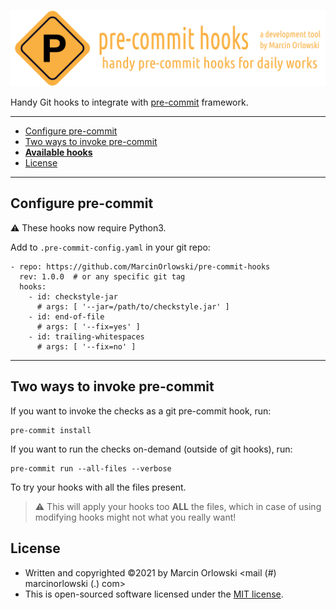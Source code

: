 ![pre-commit-hooks logo](artwork/logo.png)

Handy Git hooks to integrate with [pre-commit](http://pre-commit.com/) framework.

---

<!--TOC-->

- [Configure pre-commit](#configure-pre-commit)
- [Two ways to invoke pre-commit](#two-ways-to-invoke-pre-commit)
- **[Available hooks](docs/README.md)**
- [License](#license)

<!--TOC-->

---

## Configure pre-commit

:warning: These hooks now require Python3.

Add to `.pre-commit-config.yaml` in your git repo:

```
- repo: https://github.com/MarcinOrlowski/pre-commit-hooks
  rev: 1.0.0  # or any specific git tag
  hooks:
    - id: checkstyle-jar
      # args: [ '--jar=/path/to/checkstyle.jar' ]
    - id: end-of-file
      # args: [ '--fix=yes' ]
    - id: trailing-whitespaces
      # args: [ '--fix=no' ]
```

---

## Two ways to invoke pre-commit

If you want to invoke the checks as a git pre-commit hook, run:

    pre-commit install

If you want to run the checks on-demand (outside of git hooks), run:

    pre-commit run --all-files --verbose

To try your hooks with all the files present.

> :warning: This will apply your hooks too **ALL** the files, which
> in case of using modifying hooks might not what you really want!

## License ##

* Written and copyrighted &copy;2021 by Marcin Orlowski <mail (#) marcinorlowski (.) com>
* This is open-sourced software licensed under the [MIT license](http://opensource.org/licenses/MIT).
